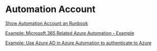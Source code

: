 # Automation Account

[Show Automation Account an Runbook](https://docs.microsoft.com/en-us/azure/automation/automation-quickstart-create-runbook)

[Example: Microsoft 365 Related Azure Automation - Example](https://docs.microsoft.com/bs-latn-ba/azure/automation/manage-office-365)

[Example: Use Azure AD in Azure Automation to authenticate to Azure](https://docs.microsoft.com/bs-latn-ba/azure/automation/automation-use-azure-ad)
